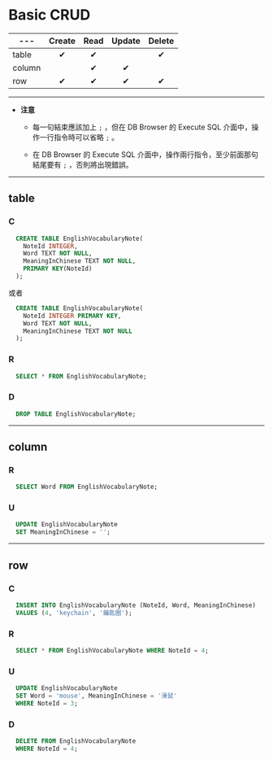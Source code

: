 # Basic CRUD


---|Create|Read|Update|Delete|
---|:---:|:---:|:---:|:---:|
table |✔ |✔   |     |✔    |
column|  |✔   |✔   |     |
row   |✔ |✔   |✔   |✔   |


---

* **注意**

  * 每一句結束應該加上 `;` ，但在 DB Browser 的 Execute SQL 介面中，操作一行指令時可以省略 `;` 。

  * 在 DB Browser 的 Execute SQL 介面中，操作兩行指令，至少前面那句結尾要有 `;` ，否則將出現錯誤。

---

## table

### C


```sql
  CREATE TABLE EnglishVocabularyNote(
	NoteId INTEGER,
	Word TEXT NOT NULL,
	MeaningInChinese TEXT NOT NULL,
	PRIMARY KEY(NoteId)
  );
```

或者

```sql
  CREATE TABLE EnglishVocabularyNote(
	NoteId INTEGER PRIMARY KEY,
	Word TEXT NOT NULL,
	MeaningInChinese TEXT NOT NULL
  );
```


### R


```sql
  SELECT * FROM EnglishVocabularyNote;
```  


### D


```sql
  DROP TABLE EnglishVocabularyNote;
```


---

## column

### R


```sql
  SELECT Word FROM EnglishVocabularyNote;
```


### U


```sql
  UPDATE EnglishVocabularyNote
  SET MeaningInChinese = '';
```

---

## row   

### C


```sql
  INSERT INTO EnglishVocabularyNote (NoteId, Word, MeaningInChinese)
  VALUES (4, 'keychain', '鑰匙圈');
```


### R


```sql
  SELECT * FROM EnglishVocabularyNote WHERE NoteId = 4;
```


### U


```sql
  UPDATE EnglishVocabularyNote
  SET Word = 'mouse', MeaningInChinese = '滑鼠'
  WHERE NoteId = 3;
```


### D


```sql
  DELETE FROM EnglishVocabularyNote
  WHERE NoteId = 4;
```
